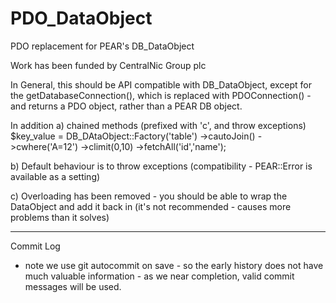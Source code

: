# PDO_DataObject

PDO replacement for PEAR's DB_DataObject

Work has been funded by CentralNic Group plc 

In General, this should be API compatible with DB_DataObject, except for the getDatabaseConnection(), which is replaced with PDOConnection() - and returns a PDO object, rather than a PEAR DB object.

In addition
a) chained methods (prefixed with 'c', and throw exceptions)
$key_value =  DB_DAtaObject::Factory('table')
      ->cautoJoin()
      ->cwhere('A=12')
      ->climit(0,10)
      ->fetchAll('id','name');

b) Default behaviour is to throw exceptions (compatibility - PEAR::Error is available as a setting)

c) Overloading has been removed - you should be able to wrap the DataObject and add it back in (it's not recommended - causes more problems than it solves)

---------------------
Commit Log

* note we use git autocommit on save - so the early history does not have much valuable information - as we near completion, valid commit messages will be used.
